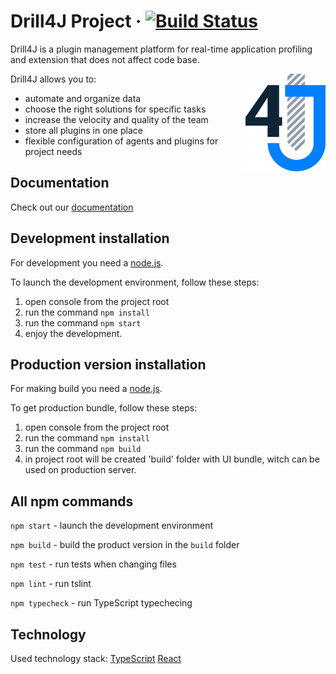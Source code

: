 # Drill4J Project · [![Build Status](https://github.com/Drill4J/browser-extension/workflows/Bump%20version/badge.svg)](https://github.com/Drill4J/browser-extension/actions)

Drill4J is a plugin management platform for real-time application profiling and extension that does not affect code base.

<img src="./logo.svg" alt="Logo" width="128" align="right">

Drill4J allows you to:

- automate and organize data
- choose the right solutions for specific tasks
- increase the velocity and quality of the team
- store all plugins in one place
- flexible configuration of agents and plugins for project needs

## Documentation

Check out our [documentation](https://github.com/Drill4J/browser-extension/tree/master/dev-guide)

## Development installation

For development you need a [node.js](https://nodejs.org).

To launch the development environment, follow these steps:

1.  open console from the project root
2.  run the command `npm install`
3.  run the command `npm start`
4.  enjoy the development.

## Production version installation

For making build you need a [node.js](https://nodejs.org).

To get production bundle, follow these steps:

1.  open console from the project root
2.  run the command `npm install`
3.  run the command `npm build`
4.  in project root will be created 'build' folder with UI bundle, witch can be used on production server.

## All npm commands

`npm start` - launch the development environment

`npm build` - build the product version in the `build` folder

`npm test` - run tests when changing files

`npm lint` - run tslint

`npm typecheck` - run TypeScript typechecing

## Technology

Used technology stack: [TypeScript](https://www.typescriptlang.org/) [React](https://reactjs.org/)
